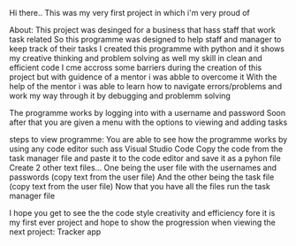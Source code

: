 Hi there..
This was my very first project in which i'm very proud of 

About:
 This project was desinged for a business that hass staff that work task related
 So this programme was designed to help staff and manager to keep track of their tasks
 I created this programme with python and it shows my creative thinking and problem solving as well my skill in clean and efficient code 
 I cme accross some barriers during the creation of this project but with guidence of a mentor i was abble to overcome it
 With the help of the mentor i was able to learn how to navigate errors/problems and work my way through it by debugging and problemm solving 


 The programme works by logging into with a username and password 
 Soon after that you are given a menu with the options to viewing and adding tasks 
 
steps to view programme:
 You are able to see how the programme works by using any code editor such ass Visual Studio Code 
 Copy the code from the task manager file and paste it to the code editor and save it as a pyhon file 
 Create 2 other text files...
 One being the user file with the usernames and passwords (copy text from the user file)
 And the other being the task file  (copy text from the user file)
 Now that you have all the files run the task manager file 

 I hope you get to see the the code style creativity and efficiency fore it is my first ever project and hope to show the progression when viewing the next project: Tracker app
